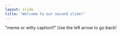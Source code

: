 ```yaml
---
layout: slide
title: "Welcome to our second slide!"
---
```

"meme or witty caption!!"
Use the left arrow to go back!